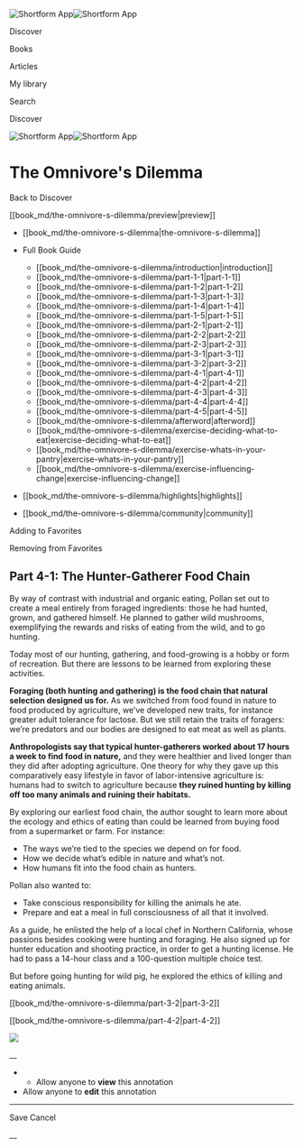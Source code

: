 ![Shortform App](/img/logo.36a2399e.svg)![Shortform App](/img/logo-dark.70c1b072.svg)

Discover

Books

Articles

My library

Search

Discover

![Shortform App](/img/logo.36a2399e.svg)![Shortform App](/img/logo-dark.70c1b072.svg)

# The Omnivore's Dilemma

Back to Discover

[[book_md/the-omnivore-s-dilemma/preview|preview]]

  * [[book_md/the-omnivore-s-dilemma|the-omnivore-s-dilemma]]
  * Full Book Guide

    * [[book_md/the-omnivore-s-dilemma/introduction|introduction]]
    * [[book_md/the-omnivore-s-dilemma/part-1-1|part-1-1]]
    * [[book_md/the-omnivore-s-dilemma/part-1-2|part-1-2]]
    * [[book_md/the-omnivore-s-dilemma/part-1-3|part-1-3]]
    * [[book_md/the-omnivore-s-dilemma/part-1-4|part-1-4]]
    * [[book_md/the-omnivore-s-dilemma/part-1-5|part-1-5]]
    * [[book_md/the-omnivore-s-dilemma/part-2-1|part-2-1]]
    * [[book_md/the-omnivore-s-dilemma/part-2-2|part-2-2]]
    * [[book_md/the-omnivore-s-dilemma/part-2-3|part-2-3]]
    * [[book_md/the-omnivore-s-dilemma/part-3-1|part-3-1]]
    * [[book_md/the-omnivore-s-dilemma/part-3-2|part-3-2]]
    * [[book_md/the-omnivore-s-dilemma/part-4-1|part-4-1]]
    * [[book_md/the-omnivore-s-dilemma/part-4-2|part-4-2]]
    * [[book_md/the-omnivore-s-dilemma/part-4-3|part-4-3]]
    * [[book_md/the-omnivore-s-dilemma/part-4-4|part-4-4]]
    * [[book_md/the-omnivore-s-dilemma/part-4-5|part-4-5]]
    * [[book_md/the-omnivore-s-dilemma/afterword|afterword]]
    * [[book_md/the-omnivore-s-dilemma/exercise-deciding-what-to-eat|exercise-deciding-what-to-eat]]
    * [[book_md/the-omnivore-s-dilemma/exercise-whats-in-your-pantry|exercise-whats-in-your-pantry]]
    * [[book_md/the-omnivore-s-dilemma/exercise-influencing-change|exercise-influencing-change]]
  * [[book_md/the-omnivore-s-dilemma/highlights|highlights]]
  * [[book_md/the-omnivore-s-dilemma/community|community]]



Adding to Favorites 

Removing from Favorites 

## Part 4-1: The Hunter-Gatherer Food Chain

By way of contrast with industrial and organic eating, Pollan set out to create a meal entirely from foraged ingredients: those he had hunted, grown, and gathered himself. He planned to gather wild mushrooms, exemplifying the rewards and risks of eating from the wild, and to go hunting.

Today most of our hunting, gathering, and food-growing is a hobby or form of recreation. But there are lessons to be learned from exploring these activities.

**Foraging (both hunting and gathering) is the food chain that natural selection designed us for.** As we switched from food found in nature to food produced by agriculture, we’ve developed new traits, for instance greater adult tolerance for lactose. But we still retain the traits of foragers: we’re predators and our bodies are designed to eat meat as well as plants.

**Anthropologists say that typical hunter-gatherers worked about 17 hours a week to find food in nature,** and they were healthier and lived longer than they did after adopting agriculture. One theory for why they gave up this comparatively easy lifestyle in favor of labor-intensive agriculture is: humans had to switch to agriculture because **they ruined hunting by killing off too many animals and ruining their habitats.**

By exploring our earliest food chain, the author sought to learn more about the ecology and ethics of eating than could be learned from buying food from a supermarket or farm. For instance:

  * The ways we’re tied to the species we depend on for food.
  * How we decide what’s edible in nature and what’s not.
  * How humans fit into the food chain as hunters.



Pollan also wanted to:

  * Take conscious responsibility for killing the animals he ate.
  * Prepare and eat a meal in full consciousness of all that it involved.



As a guide, he enlisted the help of a local chef in Northern California, whose passions besides cooking were hunting and foraging. He also signed up for hunter education and shooting practice, in order to get a hunting license. He had to pass a 14-hour class and a 100-question multiple choice test.

But before going hunting for wild pig, he explored the ethics of killing and eating animals.

[[book_md/the-omnivore-s-dilemma/part-3-2|part-3-2]]

[[book_md/the-omnivore-s-dilemma/part-4-2|part-4-2]]

![](https://bat.bing.com/action/0?ti=56018282&Ver=2&mid=a0a426ee-1cb2-4b2c-bb20-991c41c9da6f&sid=1711133063fa11eebdec89a8b8ae3bbc&vid=171147a063fa11eea7440fcfeb230d96&vids=0&msclkid=N&pi=0&lg=en-US&sw=800&sh=600&sc=24&nwd=1&tl=Shortform%20%7C%20Book&p=https%3A%2F%2Fwww.shortform.com%2Fapp%2Fbook%2Fthe-omnivore-s-dilemma%2Fpart-4-1&r=&lt=446&evt=pageLoad&sv=1&rn=648273)

__

  *   * Allow anyone to **view** this annotation
  * Allow anyone to **edit** this annotation



* * *

Save Cancel

__



